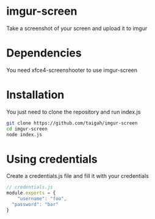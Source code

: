 # imgur-screen

Take a screenshot of your screen and upload it to imgur

# Dependencies

You need xfce4-screenshooter to use imgur-screen

# Installation

You just need to clone the repository and run index.js

```bash
git clone https://github.com/taigah/imgur-screen
cd imgur-screen
node index.js
```

# Using credentials

Create a credentials.js file and fill it with your credentials

```javascript
// credentials.js
module.exports = {
	"username": "foo",
  "password": "bar"
}
```
